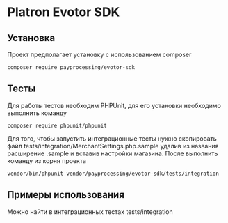 Platron Evotor SDK
===============
## Установка

Проект предполагает установку с использованием composer
<pre><code>composer require payprocessing/evotor-sdk</code></pre>

## Тесты
Для работы тестов необходим PHPUnit, для его установки необходимо выполнить команду
```
composer require phpunit/phpunit
```
Для того, чтобы запустить интеграционные тесты нужно скопировать файл tests/integration/MerchantSettings.php.sample удалив 
из названия расширение .sample и вставив настройки магазина. После выполнить команду из корня проекта
```
vendor/bin/phpunit vendor/payprocessing/evotor-sdk/tests/integration
```

## Примеры использования

Можно найти в интеграционных тестах tests/integration
